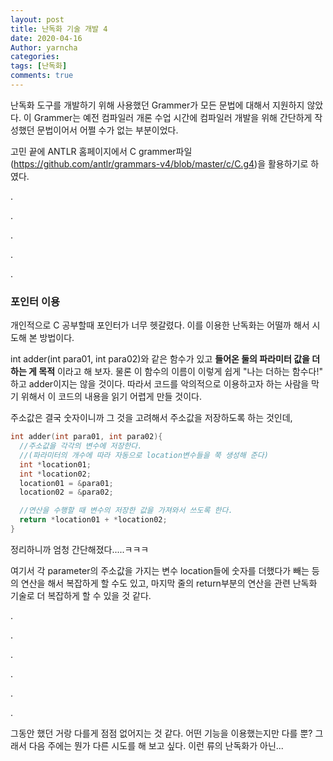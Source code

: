 ```yaml
---
layout: post
title: 난독화 기술 개발 4
date: 2020-04-16
Author: yarncha
categories:
tags: [난독화]
comments: true
---
```


난독화 도구를 개발하기 위해 사용했던 Grammer가 모든 문법에 대해서 지원하지 않았다. 이 Grammer는 예전 컴파일러 개론 수업 시간에 컴파일러 개발을 위해 간단하게 작성했던 문법이어서 어쩔 수가 없는 부분이었다.

고민 끝에 ANTLR 홈페이지에서 C grammer파일(https://github.com/antlr/grammars-v4/blob/master/c/C.g4)을 활용하기로 하였다.

.

.

.

.

.

### 포인터 이용

개인적으로 C 공부할때 포인터가 너무 헷갈렸다. 이를 이용한 난독화는 어떨까 해서 시도해 본 방법이다.

int adder(int para01, int para02)와 같은 함수가 있고 **들어온 둘의 파라미터 값을 더하는 게 목적** 이라고 해 보자. 물론 이 함수의 이름이 이렇게 쉽게 "나는 더하는 함수다!" 하고 adder이지는 않을 것이다. 따라서 코드를 악의적으로 이용하고자 하는 사람을 막기 위해서 이 코드의 내용을 읽기 어렵게 만들 것이다.

주소값은 결국 숫자이니까 그 것을 고려해서 주소값을 저장하도록 하는 것인데,

```c
int adder(int para01, int para02){
  //주소값을 각각의 변수에 저장한다.
  //(파라미터의 개수에 따라 자동으로 location변수들을 쭉 생성해 준다)
  int *location01;
  int *location02;
  location01 = &para01;
  location02 = &para02;

  //연산을 수행할 때 변수의 저장한 값을 가져와서 쓰도록 한다.
  return *location01 + *location02;  
}
```

정리하니까 엄청 간단해졌다.....ㅋㅋㅋ

여기서 각 parameter의 주소값을 가지는 변수 location들에 숫자를 더했다가 빼는 등의 연산을 해서 복잡하게 할 수도 있고, 마지막 줄의 return부분의 연산을 관련 난독화 기술로 더 복잡하게 할 수 있을 것 같다.

.

.

.

.

.

.

그동안 했던 거랑 다를게 점점 없어지는 것 같다. 어떤 기능을 이용했는지만 다를 뿐? 그래서 다음 주에는 뭔가 다른 시도를 해 보고 싶다. 이런 류의 난독화가 아닌...
